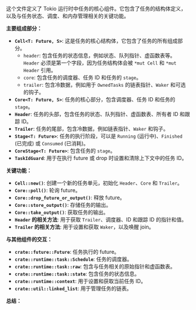 这个文件定义了 Tokio 运行时中任务的核心组件。它包含了任务的结构体定义，以及与任务状态、调度、和内存管理相关的关键功能。

**主要组成部分：**

*   **`Cell<T: Future, S>`**: 这是任务的核心结构体，它包含了任务的所有组成部分。
    *   `header`: 包含任务的状态信息，例如状态、队列指针、虚函数表等。`Header` 必须是第一个字段，因为任务结构体会被 `*mut Cell` 和 `*mut Header` 引用。
    *   `core`: 包含任务的调度器、任务 ID 和任务的 `stage`。
    *   `trailer`: 包含冷数据，例如用于 `OwnedTasks` 的链表指针、`Waker` 和可选的钩子。
*   **`Core<T: Future, S>`**: 任务的核心部分，包含调度器、任务 ID 和任务的 `stage`。
*   **`Header`**: 任务的头部，包含任务的状态、队列指针、虚函数表、所有者 ID 和跟踪 ID。
*   **`Trailer`**: 任务的尾部，包含冷数据，例如链表指针、`Waker` 和钩子。
*   **`Stage<T: Future>`**: 任务的执行阶段，可以是 `Running` (运行中)、`Finished` (已完成) 或 `Consumed` (已消耗)。
*   **`CoreStage<T: Future>`**: 包含任务的 `stage`。
*   **`TaskIdGuard`**: 用于在执行 future 或 drop 时设置和清除上下文中的任务 ID。

**关键功能：**

*   **`Cell::new()`**: 创建一个新的任务单元，初始化 `Header`、`Core` 和 `Trailer`。
*   **`Core::poll()`**: 轮询 future。
*   **`Core::drop_future_or_output()`**: 释放 future。
*   **`Core::store_output()`**: 存储任务的输出。
*   **`Core::take_output()`**: 获取任务的输出。
*   **`Header` 的相关方法**:  用于获取 `Trailer`、调度器、ID 和跟踪 ID 的指针和值。
*   **`Trailer` 的相关方法**: 用于设置和获取 `Waker`，以及唤醒 join。

**与其他组件的交互：**

*   **`crate::future::Future`**:  任务执行的 future。
*   **`crate::runtime::task::Schedule`**: 任务的调度器。
*   **`crate::runtime::task::raw`**: 包含与任务相关的原始指针和虚函数表。
*   **`crate::runtime::task::state`**: 包含任务的状态信息。
*   **`crate::runtime::context`**: 用于设置和获取当前任务 ID。
*   **`crate::util::linked_list`**: 用于管理任务的链表。

**总结：**
